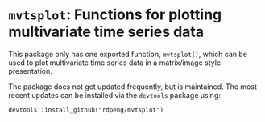 # `mvtsplot`: Functions for plotting multivariate time series data

This package only has one exported function, `mvtsplot()`, which can be used to plot multivariate time series data in a matrix/image style presentation.

The package does not get updated frequently, but is maintained. The most recent updates can be installed via the `devtools` package using:

```
devtools::install_github("rdpeng/mvtsplot")
```
